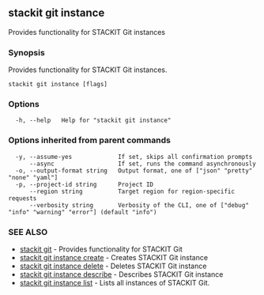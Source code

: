 ## stackit git instance

Provides functionality for STACKIT Git instances

### Synopsis

Provides functionality for STACKIT Git instances.

```
stackit git instance [flags]
```

### Options

```
  -h, --help   Help for "stackit git instance"
```

### Options inherited from parent commands

```
  -y, --assume-yes             If set, skips all confirmation prompts
      --async                  If set, runs the command asynchronously
  -o, --output-format string   Output format, one of ["json" "pretty" "none" "yaml"]
  -p, --project-id string      Project ID
      --region string          Target region for region-specific requests
      --verbosity string       Verbosity of the CLI, one of ["debug" "info" "warning" "error"] (default "info")
```

### SEE ALSO

* [stackit git](./stackit_git.md)	 - Provides functionality for STACKIT Git
* [stackit git instance create](./stackit_git_instance_create.md)	 - Creates STACKIT Git instance
* [stackit git instance delete](./stackit_git_instance_delete.md)	 - Deletes STACKIT Git instance
* [stackit git instance describe](./stackit_git_instance_describe.md)	 - Describes STACKIT Git instance
* [stackit git instance list](./stackit_git_instance_list.md)	 - Lists all instances of STACKIT Git.

